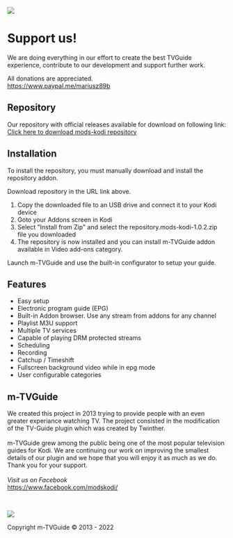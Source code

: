 ![](http://mods-kodi.pl/users/71021107/grafiki/m-tvguide_logo_small_moras86.png)

# Support us!
We are doing everything in our effort to create the best TVGuide experience, contribute to our development and support further work. 

All donations are appreciated.<br>
https://www.paypal.me/mariusz89b

## Repository

Our repository with official releases available for download on following link:
<br>[Click here to download mods-kodi repository](https://github.com/Mariusz89B/mods-kodi/raw/master/repository.mods-kodi/repository.mods-kodi-1.0.2.zip)

## Installation
To install the repository, you must manually download and install the repository addon.

Download repository in the URL link above.

1. Copy the downloaded file to an USB drive and connect it to your Kodi device
2. Goto your Addons screen in Kodi
3. Select "Install from Zip" and select the repository.mods-kodi-1.0.2.zip file you downloaded
4. The repository is now installed and you can install m-TVGuide addon available in Video add-ons category.

Launch m-TVGuide and use the built-in configurator to setup your guide.

## Features

- Easy setup
- Electronic program guide (EPG)
- Built-in Addon browser. Use any stream from addons for any channel
- Playlist M3U support
- Multiple TV services
- Capable of playing DRM protected streams
- Scheduling
- Recording
- Catchup / Timeshift
- Fullscreen background video while in epg mode
- User configurable categories

## m-TVGuide

We created this project in 2013 trying to provide people with an even greater experiance watching TV. The project consisted in the modification of the TV-Guide plugin which was created by Twinther.<br><br>
m-TVGuide grew among the public being one of the most popular television guides for Kodi. We are continuing our work on improving the smallest details of our plugin and we hope that you will enjoy it as much as we do. Thank you for your support.<br><br>*Visit us on Facebook*<br>https://www.facebook.com/modskodi/

<br>

![](https://i.imgur.com/ipTGRvj.jpg)

Copyright m-TVGuide © 2013 - 2022
